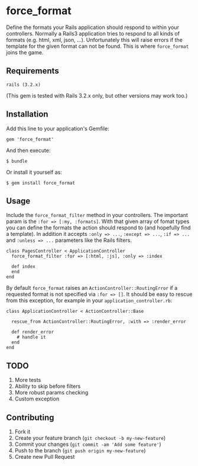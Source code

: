 # force_format

Define the formats your Rails application should respond to within your controllers.
Normally a Rails3 application tries to respond to all kinds of formats (e.g. html, xml, json, ...).
Unfortunately this will raise errors if the template for the given format can not be found.
This is where ```force_format``` joins the game.


## Requirements

```rails (3.2.x)```

(This gem is tested with Rails 3.2.x only, but other versions may work too.)

## Installation

Add this line to your application's Gemfile:

    gem 'force_format'

And then execute:

    $ bundle

Or install it yourself as:

    $ gem install force_format

## Usage

Include the ```force_format_filter``` method in your controllers.
The important param is the ```:for => [:my, :formats]```. 
With that given array of fomat types you can define the formats the 
action should respond to (and hopefully find a template).
In addition it accepts ```:only => ...```, ```:except => ...```, ```:if => ...```
and ```:unless => ...``` parameters like the Rails filters.



    class PagesController < ApplicationController
      force_format_filter :for => [:html, :js], :only => :index

      def index
      end
    end


By default ```force_format``` raises an ```ActionController::RoutingError```
if a requested format is not specified via ```:for => []```. It should be easy to
rescue from this exception, for example in your ```application_controller.rb```:

   
    class ApplicationController < ActionController::Base

      rescue_from ActionController::RoutingError, :with => :render_error

      def render_error
        # handle it
      end
    end



## TODO
1. More tests
2. Ability to skip before filters
3. More robust params checking
4. Custom exception


## Contributing

1. Fork it
2. Create your feature branch (`git checkout -b my-new-feature`)
3. Commit your changes (`git commit -am 'Add some feature'`)
4. Push to the branch (`git push origin my-new-feature`)
5. Create new Pull Request
